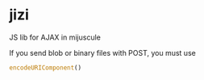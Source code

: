 # jizi
JS lib for AJAX in mijuscule

If you send blob or binary files with POST, you must use

```javascript
encodeURIComponent()
```
